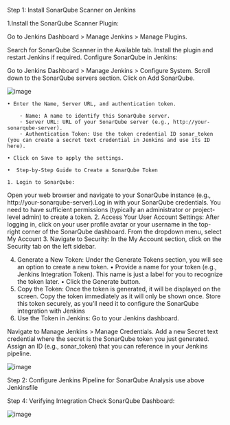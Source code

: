 Step 1: Install SonarQube Scanner on Jenkins

  1.Install the SonarQube Scanner Plugin:

Go to Jenkins Dashboard > Manage Jenkins > Manage Plugins.

Search for SonarQube Scanner in the Available tab.
Install the plugin and restart Jenkins if required.
Configure SonarQube in Jenkins:

Go to Jenkins Dashboard > Manage Jenkins > Configure System.
Scroll down to the SonarQube servers section.
Click on Add SonarQube.

![image](https://github.com/user-attachments/assets/35c2ffaf-a8c5-4817-ad3a-be0b03f1733b)

    • Enter the Name, Server URL, and authentication token.
    
        ◦ Name: A name to identify this SonarQube server.
        ◦ Server URL: URL of your SonarQube server (e.g., http://your-sonarqube-server).
        ◦ Authentication Token: Use the token credential ID sonar_token (you can create a secret text credential in Jenkins and use its ID here).
        
    • Click on Save to apply the settings.
    
    •  Step-by-Step Guide to Create a SonarQube Token
    
    1. Login to SonarQube:
Open your web browser and navigate to your SonarQube
instance (e.g., http://your-sonarqube-server).Log in with your SonarQube credentials. You need to have
sufficient permissions (typically an administrator or project-
level admin) to create a token.
2. Access Your User Account Settings:
After logging in, click on your user profile avatar or your
username in the top-right corner of the SonarQube dashboard.
From the dropdown menu, select My Account
3. Navigate to Security:
In the My Account section, click on the Security tab on the left sidebar.

4. Generate a New Token:
Under the Generate Tokens section, you will see an option to
create a new token.
• Provide a name for your token (e.g., Jenkins
Integration Token). This name is just a label for you to
recognize the token later.
• Click the Generate button.
5. Copy the Token:
Once the token is generated, it will be displayed on the screen.
Copy the token immediately as it will only be shown once.
Store this token securely, as you’ll need it to configure the
SonarQube integration with Jenkins
6. Use the Token in Jenkins:
Go to your Jenkins dashboard.

Navigate to Manage Jenkins > Manage Credentials.
Add a new Secret text credential where the secret is the
SonarQube token you just generated. Assign an ID (e.g.,
sonar_token) that you can reference in your Jenkins
pipeline.

![image](https://github.com/user-attachments/assets/6737989f-6ba3-4263-9f80-2102eb6acee0)

Step 2: Configure Jenkins Pipeline for SonarQube Analysis
 use above Jenkinsfile 

Step 4: Verifying Integration
Check SonarQube Dashboard:

![image](https://github.com/user-attachments/assets/d20fdeb7-ec61-45c7-ae6c-aebda70d51f5)
